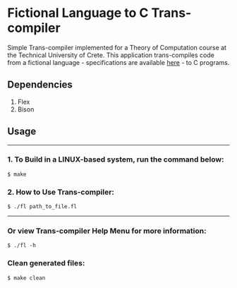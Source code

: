 # Fictional Language to C Trans-compiler 
Simple Trans-compiler implemented for a Theory of Computation course at the Technical University of Crete.
This application trans-compiles code from a fictional language - specifications are available [here](./doc/Project.pdf) - to C programs.

## Dependencies
  1. Flex
  2. Bison


## Usage
<hr>

### 1. To Build in a LINUX-based system, run the command below:
```
$ make
```
### 2. How to Use Trans-compiler:
```
$ ./fl path_to_file.fl
```
<hr>

### Or view Trans-compiler Help Menu for more information:
```
$ ./fl -h
```

### Clean generated files:
```
$ make clean
```

